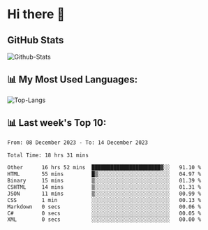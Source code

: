 # Hi there 👋

## GitHub Stats
![Github-Stats](https://github-readme-stats-sigma-five.vercel.app/api?username=ltorson&show_icons=true&theme=radical&count_private=true)

## 📊 My Most Used Languages:
![Top-Langs](https://github-readme-stats-sigma-five.vercel.app/api/top-langs/?username=LTorson&layout=compact&langs_count=10)

## 📊 Last week's Top 10:
<!--START_SECTION:waka-->

```txt
From: 08 December 2023 - To: 14 December 2023

Total Time: 18 hrs 31 mins

Other      16 hrs 52 mins  ██████████████████████▓░░   91.10 %
HTML       55 mins         █▒░░░░░░░░░░░░░░░░░░░░░░░   04.97 %
Binary     15 mins         ▒░░░░░░░░░░░░░░░░░░░░░░░░   01.39 %
CSHTML     14 mins         ▒░░░░░░░░░░░░░░░░░░░░░░░░   01.31 %
JSON       11 mins         ▒░░░░░░░░░░░░░░░░░░░░░░░░   00.99 %
CSS        1 min           ░░░░░░░░░░░░░░░░░░░░░░░░░   00.13 %
Markdown   0 secs          ░░░░░░░░░░░░░░░░░░░░░░░░░   00.06 %
C#         0 secs          ░░░░░░░░░░░░░░░░░░░░░░░░░   00.05 %
XML        0 secs          ░░░░░░░░░░░░░░░░░░░░░░░░░   00.00 %
```

<!--END_SECTION:waka-->
